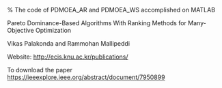 % The code of PDMOEA_AR and PDMOEA_WS accomplished on MATLAB 

Pareto Dominance-Based Algorithms With Ranking Methods for Many-Objective Optimization 

Vikas Palakonda and Rammohan Mallipeddi

Website: http://ecis.knu.ac.kr/publications/


To download the paper https://ieeexplore.ieee.org/abstract/document/7950899
